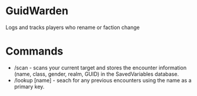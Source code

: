 # GuidWarden
Logs and tracks players who rename or faction change

# Commands
- /scan - scans your current target and stores the encounter information (name, class, gender, realm, GUID) in the SavedVariables database.
- /lookup \[name\] - seach for any previous encounters using the name as a primary key.
